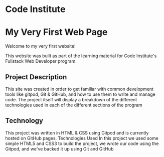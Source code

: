 # Code Institute
# My Very First Web Page

Welcome to my very first website!

This website was built as part of the learning material for Code Institute's Fullstack Web Developer program.



## Project Description

This site was created in order to get familiar with common development tools like gitpod, Git & GitHub, and how to use them to write and manage code. The project itself will display a breakdown of the different technologies used in each of the different sections of the program

## Technology

This project was written in HTML & CSS using Gitpod and is currently hosted on GitHub pages.
Technologies Used
In this project we used some simple HTML5 and CSS3 to build the project, we wrote our code using the Gitpod, and we've backed it up using Git and GitHub

## 

